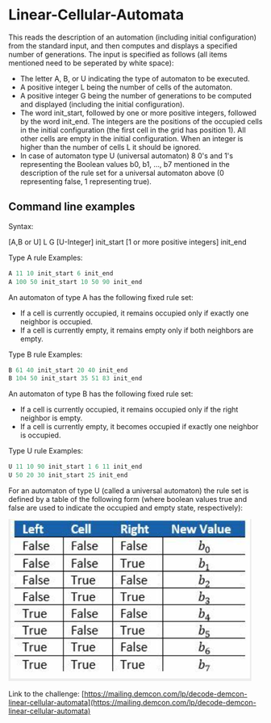 # Linear-Cellular-Automata

This reads the description of an automation (including initial configuration) from the standard 
input, and then computes and displays a specified number of generations. The input is specified 
as follows (all items mentioned need to be seperated by white space):

- The letter A, B, or U indicating the type of automaton to be executed.
- A positive integer L being the number of cells of the automaton.
- A positive integer G being the number of generations to be computed and displayed (including 
  the initial configuration).
- The word init_start, followed by one or more positive integers, followed by the word init_end. 
  The integers are the positions of the occupied cells in the initial configuration (the first cell in the grid has position 1). All other cells are empty in the initial configuration. When an integer is higher than the number of cells L it should be ignored.
- In case of automaton type U (universal automaton) 8 0's and 1's representing the Boolean values 
  b0, b1, …, b7 mentioned in the description of the rule set for a universal automaton above (0 representing false, 1 representing true).

Command line examples
---------------------

Syntax:

[A,B or U] L G [U-Integer] init_start [1 or more positive integers] init_end

Type A rule Examples:
```cpp
A 11 10 init_start 6 init_end
A 100 50 init_start 10 50 90 init_end
```
An automaton of type A has the following fixed rule set:
- If a cell is currently occupied, it remains occupied only if exactly one neighbor is occupied.
- If a cell is currently empty, it remains empty only if both neighbors are empty.

Type B rule Examples:
```cpp
B 61 40 init_start 20 40 init_end
B 104 50 init_start 35 51 83 init_end
```
An automaton of type B has the following fixed rule set:
- If a cell is currently occupied, it remains occupied only if the right neighbor is empty.
- If a cell is currently empty, it becomes occupied if exactly one neighbor is occupied.

Type U rule Examples:
```cpp
U 11 10 90 init_start 1 6 11 init_end
U 50 20 30 init_start 25 init_end
```
For an automaton of type U (called a universal automaton) the rule set is defined by a table of the following form (where boolean values true and false are used to indicate the occupied and empty state, respectively):

![Table type U](table_rule_u.png)

Link to the challenge:
[https://mailing.demcon.com/lp/decode-demcon-linear-cellular-automata](https://mailing.demcon.com/lp/decode-demcon-linear-cellular-automata)